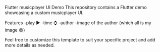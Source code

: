 Flutter musicplayer UI Demo
This repository contains a Flutter demo showcasing a custom musicplayer UI.

Features
-play ▶
-time ⌚ 
-author 
-image of the author (which all is my image 😆)

Feel free to customize this template to suit your specific project and add more details as needed. 
